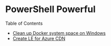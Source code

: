 # PowerShell Powerful

Table of Contents

- [Clean up Docker system space on Windows](cleanup_docker/README.md)
- [Create LE for Azure CDN](how-to-create-LE.md)
